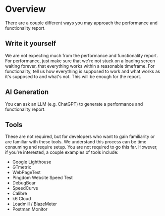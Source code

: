 # Overview

There are a couple different ways you may approach the performance and functionality report.

## Write it yourself
We are not expecting much from the performance and functionality report. For performance, just make sure that we're not stuck on a loading screen waiting forever, that everything works within a reasonable timeframe. For functionality, tell us how everything is supposed to work and what works as it's supposed to and what's not. This will be enough for the report.

## AI Generation
You can ask an LLM (e.g. ChatGPT) to generate a performance and functionality report.

## Tools
These are not required, but for developers who want to gain familiarity or are familiar with these tools. We understand this process can be time consuming and require setup. You are not required to go this far. However, if you're interested, a couple examples of tools include:
- Google Lighthouse
- GTmetrix
- WebPageTest
- Pingdom Website Speed Test
- DebugBear
- SpeedCurve
- Calibre
- k6 Cloud
- Loadmill / BlazeMeter
- Postman Monitor
